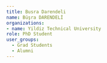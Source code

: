 ```yaml
---
title: Busra Darendeli
name: Büşra DARENDELİ
organizations:
- name: Yildiz Technical University
role: PhD Student
user_groups:
  - Grad Students
  - Alumni
---
```


